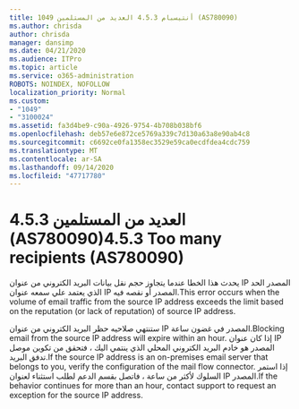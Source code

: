 ```yaml
---
title: 1049 أنتيسبام 4.5.3 العديد من المستلمين (AS780090)
ms.author: chrisda
author: chrisda
manager: dansimp
ms.date: 04/21/2020
ms.audience: ITPro
ms.topic: article
ms.service: o365-administration
ROBOTS: NOINDEX, NOFOLLOW
localization_priority: Normal
ms.custom:
- "1049"
- "3100024"
ms.assetid: fa3d4be9-c90a-4926-9754-4b708b038bf6
ms.openlocfilehash: deb57e6e872ce5769a339c7d130a63a8e90ab4c8
ms.sourcegitcommit: c6692ce0fa1358ec3529e59ca0ecdfdea4cdc759
ms.translationtype: MT
ms.contentlocale: ar-SA
ms.lasthandoff: 09/14/2020
ms.locfileid: "47717780"
---
```

# <a name="453-too-many-recipients-as780090"></a><span data-ttu-id="54b88-102">4.5.3 العديد من المستلمين (AS780090)</span><span class="sxs-lookup"><span data-stu-id="54b88-102">4.5.3 Too many recipients (AS780090)</span></span>

<span data-ttu-id="54b88-103">يحدث هذا الخطا عندما يتجاوز حجم نقل بيانات البريد الكتروني من عنوان IP المصدر الحد الذي يعتمد علي سمعه عنوان IP المصدر أو نقصه فيه.</span><span class="sxs-lookup"><span data-stu-id="54b88-103">This error occurs when the volume of email traffic from the source IP address exceeds the limit based on the reputation (or lack of reputation) of source IP address.</span></span>

<span data-ttu-id="54b88-104">ستنتهي صلاحيه حظر البريد الكتروني من عنوان IP المصدر في غضون ساعة.</span><span class="sxs-lookup"><span data-stu-id="54b88-104">Blocking email from the source IP address will expire within an hour.</span></span> <span data-ttu-id="54b88-105">إذا كان عنوان IP المصدر هو خادم البريد الكتروني المحلي الذي ينتمي اليك ، فتحقق من تكوين موصل تدفق البريد.</span><span class="sxs-lookup"><span data-stu-id="54b88-105">If the source IP address is an on-premises email server that belongs to you, verify the configuration of the mail flow connector.</span></span> <span data-ttu-id="54b88-106">إذا استمر السلوك لأكثر من ساعة ، فاتصل بقسم الدعم لطلب استثناء لعنوان IP المصدر.</span><span class="sxs-lookup"><span data-stu-id="54b88-106">If the behavior continues for more than an hour, contact support to request an exception for the source IP address.</span></span>
